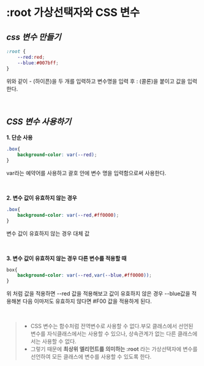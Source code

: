 # :root 가상선택자와 CSS 변수

## *css 변수 만들기*

``` css
:root {  
    --red:red;  
    --blue:#007bff;
}
```

위와 같이 - (하이픈)을 두 개를 입력하고 변수명을 입력 후 : (콜론)을 붙이고 값을 입력한다.

</br>

## *CSS 변수 사용하기*

**1. 단순 사용**

``` css
.box{  
    background-color: var(--red);
}
```

var라는 예약어를 사용하고 괄호 안에 변수 명을 입력함으로써 사용한다.

</br>

**2. 변수 값이 유효하지 않는 경우**

``` css
.box{  
    background-color: var(--red,#ff0000);
}
```

변수 값이 유효하지 않는 경우 대체 값

</br>

**3. 변수 값이 유효하지 않는 경우 다른 변수를 적용할 때**

``` css
box{  
    background-color: var(--red,var(--blue,#ff0000));
}
```

위 처럼 값을 적용하면 --red 값을 적용해보고 값이 유효하지 않은 경우 --blue값을 적용해본 다음 이마저도 유효하지 않다면 #F00 값을 적용하게 된다.

</br>



> 
>
> - CSS 변수는 함수처럼 전역변수로 사용할 수 없다.부모 클래스에서 선언된 변수를 자식클래스에서는 사용할 수 있으나, 상속관계가 없는 다른 클래스에서는 사용할 수 없다.
> - 그렇기 때문에 **최상위 엘리먼트를 의미하는 :root** 라는 가상선택자에 변수를 선언하여 모든 클래스에 변수를 사용할 수 있도록 한다.

